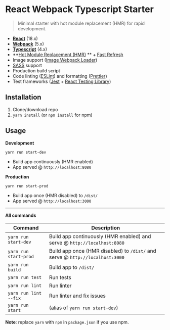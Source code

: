 # React Webpack Typescript Starter

> Minimal starter with hot module replacement (HMR) for rapid development.

* **[React](https://facebook.github.io/react/)** (18.x)
* **[Webpack](https://webpack.js.org/)** (5.x)
* **[Typescript](https://www.typescriptlang.org/)** (4.x)
* **[Hot Module Replacement (HMR)](https://webpack.js.org/concepts/hot-module-replacement/)
  ** + [Fast Refresh](https://github.com/pmmmwh/react-refresh-webpack-plugin)
* Image support ([Image Webpack Loader](https://github.com/tcoopman/image-webpack-loader))
* [SASS](http://sass-lang.com/) support
* Production build script
* Code linting ([ESLint](https://github.com/eslint/eslint)) and formatting ([Prettier](https://github.com/prettier/prettier))
* Test frameworks ([Jest](https://facebook.github.io/jest/) + [React Testing Library](https://testing-library.com/docs/react-testing-library/intro))

## Installation

1. Clone/download repo
2. `yarn install` (or `npm install` for npm)

## Usage

**Development**

`yarn run start-dev`

* Build app continuously (HMR enabled)
* App served @ `http://localhost:8080`

**Production**

`yarn run start-prod`

* Build app once (HMR disabled) to `/dist/`
* App served @ `http://localhost:3000`

---

**All commands**

 Command               | Description                                                                   
-----------------------|-------------------------------------------------------------------------------
 `yarn run start-dev`  | Build app continuously (HMR enabled) and serve @ `http://localhost:8080`      
 `yarn run start-prod` | Build app once (HMR disabled) to `/dist/` and serve @ `http://localhost:3000` 
 `yarn run build`      | Build app to `/dist/`                                                         
 `yarn run test`       | Run tests                                                                     
 `yarn run lint`       | Run linter                                                                    
 `yarn run lint --fix` | Run linter and fix issues                                                     
 `yarn run start`      | (alias of `yarn run start-dev`)                                               

**Note**: replace `yarn` with `npm` in `package.json` if you use npm.
